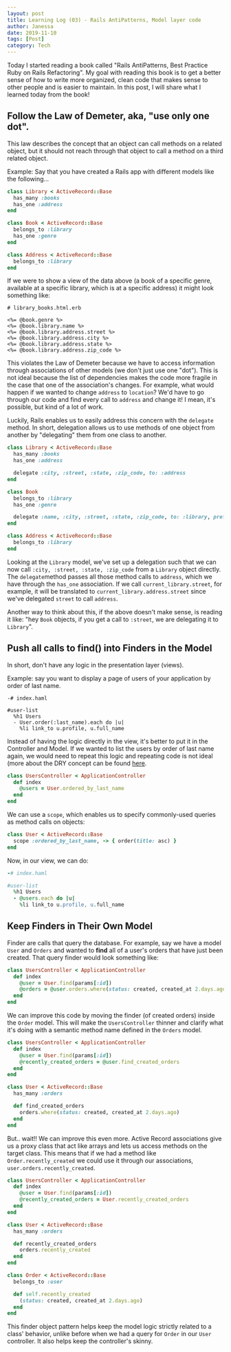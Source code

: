 ```yaml
---
layout: post
title: Learning Log (03) - Rails AntiPatterns, Model layer code
author: Janessa
date: 2019-11-10
tags: [Post]
category: Tech
---
```

Today I started reading a book called "Rails AntiPatterns, Best Practice Ruby on Rails Refactoring". My goal with reading this book is to  get a better sense of how to write more organized, clean code that makes sense to other people and is easier to maintain. In this post, I will share what I learned today from the book!

## Follow the Law of Demeter, aka, "use only one dot".

This law describes the concept that an object can call methods on a related object, but it should not reach through that object to call a method on a third related object.

Example: Say that you have created a Rails app with different models like the following...

```ruby
class Library < ActiveRecord::Base
  has_many :books
  has_one :address
end

class Book < ActiveRecord::Base
  belongs_to :library
  has_one :genre
end

class Address < ActiveRecord::Base
  belongs_to :library
end
```
If we were to show a view of the data above (a book of a specific genre, available at a specific library, which is at a specific address) it might look something like:

```
# library_books.html.erb

<%= @book.genre %>
<%= @book.library.name %>
<%= @book.library.address.street %>
<%= @book.library.address.city %>
<%= @book.library.address.state %>
<%= @book.library.address.zip_code %>
```

This violates the Law of Demeter because we have to access information through associations of other models (we don't just use one "dot"). This is not ideal because the list of dependencies makes the code more fragile in the case that one of the association's changes. For example, what would happen if we wanted to change `address` to `location`? We'd have to go through our code and find every call to `address` and change it! I mean, it's possible, but kind of a lot of work. 

Luckily, Rails enables us to easily address this concern with the `delegate` method. In short, delegation allows us to use methods of one object from another by "delegating" them from one class to another. 

```ruby
class Library < ActiveRecord::Base
  has_many :books
  has_one :address

  delegate :city, :street, :state, :zip_code, to: :address
end

class Book
  belongs_to :library
  has_one :genre

  delegate :name, :city, :street, :state, :zip_code, to: :library, prefix: 'library'
end

class Address < ActiveRecord::Base
  belongs_to :library
end
```

Looking at the `Library` model, we've set up a delegation such that we can now call `:city, :street, :state, :zip_code` from a `Library` object directly. The `delegate`method passes all those method calls to `address`, which we have through the `has_one` association.  If we call `current_library.street`, for example, it will be translated to `current_library.address.street` since we've delegated `street` to call `address`. 

Another way to think about this, if the above doesn't make sense, is reading it like: "hey `Book` objects, if you get a call to `:street`, we are delegating it to `Library`". 

## Push all calls to find() into Finders in the Model

In short, don't have any logic in the presentation layer (views). 

Example: say you want to display a page of users of your application by order of last name.

```haml
-# index.haml

#user-list
  %h1 Users
  - User.order(:last_name).each do |u|
    %li link_to u.profile, u.full_name
```

Instead of having the logic directly in the view, it's better to put it in the Controller and Model. If we wanted to list the users by order of last name again, we would need to repeat this logic and repeating code is not ideal (more about the DRY concept can be found [here](https://en.wikipedia.org/wiki/Don%27t_repeat_yourself). 

```ruby
class UsersController < ApplicationController
  def index
    @users = User.ordered_by_last_name
  end
end
```
We can use a `scope`, which enables us to specify commonly-used queries as method calls on objects: 

```ruby
class User < ActiveRecord::Base
  scope :ordered_by_last_name, -> { order(title: asc) }
end
```
Now, in our view, we can do:

```ruby
-# index.haml

#user-list
  %h1 Users
  - @users.each do |u|
    %li link_to u.profile, u.full_name
```

## Keep Finders in Their Own Model
Finder are calls that query the database. For example, say we have a model `User` and `Orders` and wanted to **find** all of a user's orders that have just been created. That query finder would look something like:

```ruby
class UsersController < ApplicationController
  def index
    @user = User.find(params[:id])
    @orders = @user.orders.where(status: created, created_at 2.days.ago)
  end
end
```
We can improve this code by moving the finder (of created orders) inside the `Order` model.  This will make the `UsersController` thinner and clarify what it's doing with a semantic method name defined in the `Orders` model. 

```ruby
class UsersController < ApplicationController
  def index
    @user = User.find(params[:id])
    @recently_created_orders = @user.find_created_orders
  end 
end

class User < ActiveRecord::Base
  has_many :orders

  def find_created_orders
    orders.where(status: created, created_at 2.days.ago)
  end
end
```
But.. wait!! We can improve this even more. Active Record associations give us a proxy class that act like arrays and lets us access methods on the target class. This means that if we had a method like `Order.recently_created` we could use it through our associations, `user.orders.recently_created`. 

```ruby
class UsersController < ApplicationController
  def index
    @user = User.find(params[:id])
    @recently_created_orders = User.recently_created_orders
  end 
end

class User < ActiveRecord::Base
  has_many :orders

  def recently_created_orders
    orders.recently_created
  end
end

class Order < ActiveRecord::Base
  belongs_to :user

  def self.recently_created
    (status: created, created_at 2.days.ago)
  end
end
 ```
This finder object pattern helps keep the model logic strictly related to a class' behavior, unlike before when we had a query for `Order` in our `User` controller. It also helps keep the controller's skinny. 
